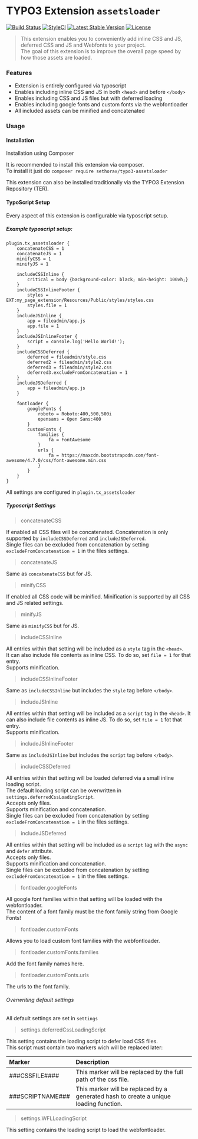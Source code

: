 # TYPO3 Extension ``assetsloader``

[![Build Status](https://travis-ci.org/Sethorax/typo3-assetsloader.svg?branch=master)](https://travis-ci.org/Sethorax/typo3-assetsloader)
[![StyleCI](https://styleci.io/repos/89864781/shield?branch=master)](https://styleci.io/repos/89864781)
[![Latest Stable Version](https://poser.pugx.org/sethorax/typo3-assetsloader/v/stable)](https://packagist.org/packages/sethorax/typo3-assetsloader)
[![License](https://poser.pugx.org/sethorax/typo3-assetsloader/license)](https://packagist.org/packages/sethorax/typo3-assetsloader)

> This extension enables you to conveniently add inline CSS and JS, deferred CSS and JS and Webfonts to your project.  
> The goal of this extension is to improve the overall page speed by how those assets are loaded.

### Features

- Extension is entirely configured via typoscript
- Enables including inline CSS and JS in both `<head>` and before `</body>`
- Enables including CSS and JS files but with deferred loading
- Enables including google fonts and custom fonts via the webfontloader
- All included assets can be minified and concatenated

### Usage

#### Installation

Installation using Composer

It is recommended to install this extension via composer.  
To install it just do `composer require sethorax/typo3-assetsloader`

This extension can also be installed traditionally via the TYPO3 Extension Repository (TER).


#### TypoScript Setup

Every aspect of this extension is configurable via typoscript setup.


##### Example typoscript setup:
```
plugin.tx_assetsloader {
    concatenateCSS = 1
    concatenateJS = 1
    minifyCSS = 1
    minifyJS = 1

    includeCSSInline {
        critical = body {background-color: black; min-height: 100vh;}          
    }
    includeCSSInlineFooter {
        styles = EXT:my_page_extension/Resources/Public/styles/styles.css
        styles.file = 1
    }
    includeJSInline {
        app = fileadmin/app.js
        app.file = 1
    }
    includeJSInlineFooter {
        script = console.log('Hello World!');
    }
    includeCSSDeferred {
        deferred = fileadmin/style.css
        deferred2 = fileadmin/style2.css
        deferred3 = fileadmin/style2.css
        deferred3.excludeFromConcatenation = 1
    }
    includeJSDeferred {
        app = fileadmin/app.js  
    }

    fontloader {
        googleFonts {
            roboto = Roboto:400,500,500i
            opensans = Open Sans:400
        }
        customFonts {
            families {
                fa = FontAwesome  
            }
            urls {
                fa = https://maxcdn.bootstrapcdn.com/font-awesome/4.7.0/css/font-awesome.min.css
            }
        }
    }
}
```

All settings are configured in `plugin.tx_assetsloader`

##### Typoscript Settings

> concatenateCSS

If enabled all CSS files will be concatenated. Concatenation is only supported by `includeCSSDeferred` and `includeJSDeferred`.  
Single files can be excluded from concatenation by setting `excludeFromConcatenation = 1` in the files settings.  

> concatenateJS

Same as `concatenateCSS` but for JS.

> minifyCSS

If enabled all CSS code will be minified. Minification is supported by all CSS and JS related settings.

> minifyJS

Same as `minifyCSS` but for JS.

> includeCSSInline

All entries within that setting will be included as a `style` tag in the `<head>`.  
It can also include file contents as inline CSS. To do so, set `file = 1` for that entry.  
Supports minification.

> includeCSSInlineFooter

Same as `includeCSSInline` but includes the `style` tag before `</body>`.

> includeJSInline

All entries within that setting will be included as a `script` tag in the `<head>`.
It can also include file contents as inline JS. To do so, set `file = 1` fot that entry.  
Supports minification.

> includeJSInlineFooter

Same as `includeJSInline` but includes the `script` tag before `</body>`.

> includeCSSDeferred

All entries within that setting will be loaded deferred via a small inline loading script.  
The default loading script can be overwritten in `settings.deferredCssLoadingScript`.  
Accepts only files.  
Supports minification and concatenation.  
Single files can be excluded from concatenation by setting `excludeFromConcatenation = 1` in the files settings.

> includeJSDeferred

All entries within that setting will be included as a `script` tag with the `async` and `defer` attribute.  
Accepts only files.  
Supports minification and concatenation.  
Single files can be excluded from concatenation by setting `excludeFromConcatenation = 1` in the files settings.

> fontloader.googleFonts

All google font families within that setting will be loaded with the webfontloader.  
The content of a font family must be the font family string from Google Fonts!

> fontloader.customFonts

Allows you to load custom font families with the webfontloader.

> fontloader.customFonts.families

Add the font family names here.

> fontloader.customFonts.urls

The urls to the font family.


###### Overwriting default settings

All default settings are set in `settings`

> settings.deferredCssLoadingScript

This setting contains the loading script to defer load CSS files.  
This script must contain two markers wich will be replaced later:

|Marker|Description|
|:---|:---|
|###CSSFILE####|This marker will be replaced by the full path of the css file.|
|###SCRIPTNAME###|This marker will be replaced by a generated hash to create a unique loading function.|

> settings.WFLLoadingScript

This setting contains the loading script to load the webfontloader.